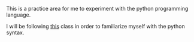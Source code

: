 This is a practice area for me to experiment with the python programming language. 

I will be following [this](https://www.lynda.com/Python-tutorials/Learning-Python/661773-2.html?org=rutgers.edu) class in order to familiarize myself with the python syntax. 
